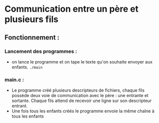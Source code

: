 # Communication entre un père et plusieurs fils

## Fonctionnement :

### Lancement des programmes :

- on lance le programme et on tape le texte qu'on souhaite envoyer aux enfants. `./main`

### main.c :

- Le programme créé plusieurs descripteurs de fichiers, chaque fils possède deux voie de communication avec le père : une entrante et sortante. Chaque fils attend de recevoir une ligne sur son descripteur entrant.
- Une fois tous les enfants créés le programme envoie la même chaîne à tous les enfants
